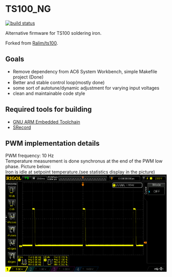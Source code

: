# TS100_NG

[![build status](http://gitlab01.ncc-1701-d/marco/ts100_ng/badges/master/build.svg)](http://gitlab01.ncc-1701-d/marco/ts100_ng/commits/master)

Alternative firmware for TS100 soldering iron.

Forked from [Ralim/ts100](https://github.com/Ralim/ts100).

## Goals
* Remove dependency from AC6 System Workbench, simple Makefile project (Done)
* Better and stable control loop(mostly done)
* some sort of autotune/dynamic adjustment for varying input voltages
* clean and maintainable code style

## Required tools for building
* [GNU ARM Embedded Toolchain](https://developer.arm.com/open-source/gnu-toolchain/gnu-rm)
* [SRecord](http://srecord.sourceforge.net/)

## PWM implementation details
PWM frequency: 10 Hz  
Temperature measurement is done synchronus at the end of the PWM low phase.
Picture below:  
Iron is idle at setpoint temperature.(see statistics display in the picture)
![PWM Idle](doc/images/PWM_Idle.png)